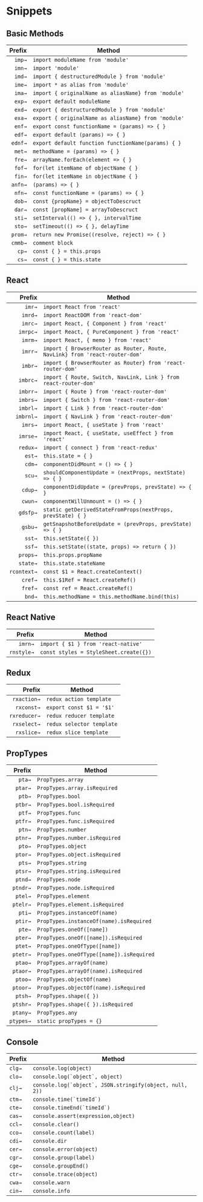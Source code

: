 # Snippets

## Basic Methods

|  Prefix | Method                                              |
| ------: | --------------------------------------------------- |
|  `imp→` | `import moduleName from 'module'`                   |
|  `imn→` | `import 'module'`                                   |
|  `imd→` | `import { destructuredModule } from 'module'`       |
|  `ime→` | `import * as alias from 'module'`                   |
|  `ima→` | `import { originalName as aliasName} from 'module'` |
|  `exp→` | `export default moduleName`                         |
|  `exd→` | `export { destructuredModule } from 'module'`       |
|  `exa→` | `export { originalName as aliasName} from 'module'` |
|  `enf→` | `export const functionName = (params) => { }`       |
|  `edf→` | `export default (params) => { }`                    |
| `ednf→` | `export default function functionName(params) { }`  |
|  `met→` | `methodName = (params) => { }`                      |
|  `fre→` | `arrayName.forEach(element => { }`                  |
|  `fof→` | `for(let itemName of objectName { }`                |
|  `fin→` | `for(let itemName in objectName { }`                |
| `anfn→` | `(params) => { }`                                   |
|  `nfn→` | `const functionName = (params) => { }`              |
|  `dob→` | `const {propName} = objectToDescruct`               |
|  `dar→` | `const [propName] = arrayToDescruct`                |
|  `sti→` | `setInterval(() => { }, intervalTime`               |
|  `sto→` | `setTimeout(() => { }, delayTime`                   |
| `prom→` | `return new Promise((resolve, reject) => { }`       |
| `cmmb→` | `comment block`                                     |
|   `cp→` | `const { } = this.props`                            |
|   `cs→` | `const { } = this.state`                            |

## React

|      Prefix | Method                                                                      |
| ----------: | --------------------------------------------------------------------------- |
|      `imr→` | `import React from 'react'`                                                 |
|     `imrd→` | `import ReactDOM from 'react-dom'`                                          |
|     `imrc→` | `import React, { Component } from 'react'`                                  |
|    `imrpc→` | `import React, { PureComponent } from 'react'`                              |
|     `imrm→` | `import React, { memo } from 'react'`                                       |
|     `imrr→` | `import { BrowserRouter as Router, Route, NavLink} from 'react-router-dom'` |
|     `imbr→` | `import { BrowserRouter as Router} from 'react-router-dom'`                 |
|    `imbrc→` | `import { Route, Switch, NavLink, Link } from react-router-dom'`            |
|    `imbrr→` | `import { Route } from 'react-router-dom'`                                  |
|    `imbrs→` | `import { Switch } from 'react-router-dom'`                                 |
|    `imbrl→` | `import { Link } from 'react-router-dom'`                                   |
|   `imbrnl→` | `import { NavLink } from 'react-router-dom'`                                |
|     `imrs→` | `import React, { useState } from 'react'`                                   |
|    `imrse→` | `import React, { useState, useEffect } from 'react'`                        |
|    `redux→` | `import { connect } from 'react-redux'`                                     |
|      `est→` | `this.state = { }`                                                          |
|      `cdm→` | `componentDidMount = () => { }`                                             |
|      `scu→` | `shouldComponentUpdate = (nextProps, nextState) => { }`                     |
|     `cdup→` | `componentDidUpdate = (prevProps, prevState) => { }`                        |
|     `cwun→` | `componentWillUnmount = () => { }`                                          |
|    `gdsfp→` | `static getDerivedStateFromProps(nextProps, prevState) { }`                 |
|     `gsbu→` | `getSnapshotBeforeUpdate = (prevProps, prevState) => { }`                   |
|      `sst→` | `this.setState({ })`                                                        |
|      `ssf→` | `this.setState((state, props) => return { })`                               |
|    `props→` | `this.props.propName`                                                       |
|    `state→` | `this.state.stateName`                                                      |
| `rcontext→` | `const $1 = React.createContext()`                                          |
|     `cref→` | `this.$1Ref = React.createRef()`                                            |
|     `fref→` | `const ref = React.createRef()`                                             |
|      `bnd→` | `this.methodName = this.methodName.bind(this)`                              |

## React Native

|     Prefix | Method                                 |
| ---------: | -------------------------------------- |
|    `imrn→` | `import { $1 } from 'react-native'`    |
| `rnstyle→` | `const styles = StyleSheet.create({})` |

## Redux

|       Prefix | Method                    |
| -----------: | ------------------------- |
|  `rxaction→` | `redux action template`   |
|   `rxconst→` | `export const $1 = '$1'`  |
| `rxreducer→` | `redux reducer template`  |
|  `rxselect→` | `redux selector template` |
|   `rxslice→` | `redux slice template`    |

## PropTypes

|    Prefix | Method                                   |
| --------: | ---------------------------------------- |
|    `pta→` | `PropTypes.array`                        |
|   `ptar→` | `PropTypes.array.isRequired`             |
|    `ptb→` | `PropTypes.bool`                         |
|   `ptbr→` | `PropTypes.bool.isRequired`              |
|    `ptf→` | `PropTypes.func`                         |
|   `ptfr→` | `PropTypes.func.isRequired`              |
|    `ptn→` | `PropTypes.number`                       |
|   `ptnr→` | `PropTypes.number.isRequired`            |
|    `pto→` | `PropTypes.object`                       |
|   `ptor→` | `PropTypes.object.isRequired`            |
|    `pts→` | `PropTypes.string`                       |
|   `ptsr→` | `PropTypes.string.isRequired`            |
|   `ptnd→` | `PropTypes.node`                         |
|  `ptndr→` | `PropTypes.node.isRequired`              |
|   `ptel→` | `PropTypes.element`                      |
|  `ptelr→` | `PropTypes.element.isRequired`           |
|    `pti→` | `PropTypes.instanceOf(name)`             |
|   `ptir→` | `PropTypes.instanceOf(name).isRequired`  |
|    `pte→` | `PropTypes.oneOf([name])`                |
|   `pter→` | `PropTypes.oneOf([name]).isRequired`     |
|   `ptet→` | `PropTypes.oneOfType([name])`            |
|  `ptetr→` | `PropTypes.oneOfType([name]).isRequired` |
|   `ptao→` | `PropTypes.arrayOf(name)`                |
|  `ptaor→` | `PropTypes.arrayOf(name).isRequired`     |
|   `ptoo→` | `PropTypes.objectOf(name)`               |
|  `ptoor→` | `PropTypes.objectOf(name).isRequired`    |
|   `ptsh→` | `PropTypes.shape({ })`                   |
|  `ptshr→` | `PropTypes.shape({ }).isRequired`        |
|  `ptany→` | `PropTypes.any`                          |
| `ptypes→` | `static propTypes = {}`                  |

## Console

| Prefix | Method                                                       |
| ------ | ------------------------------------------------------------ |
| `clg→` | `console.log(object)`                                        |
| `clo→` | `` console.log(`object`, object) ``                          |
| `clj→` | `` console.log(`object`, JSON.stringify(object, null, 2)) `` |
| `ctm→` | `` console.time(`timeId`) ``                                 |
| `cte→` | `` console.timeEnd(`timeId`) ``                              |
| `cas→` | `console.assert(expression,object)`                          |
| `ccl→` | `console.clear()`                                            |
| `cco→` | `console.count(label)`                                       |
| `cdi→` | `console.dir`                                                |
| `cer→` | `console.error(object)`                                      |
| `cgr→` | `console.group(label)`                                       |
| `cge→` | `console.groupEnd()`                                         |
| `ctr→` | `console.trace(object)`                                      |
| `cwa→` | `console.warn`                                               |
| `cin→` | `console.info`                                               |

